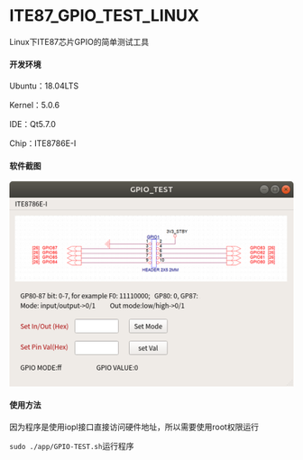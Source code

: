 # ITE87_GPIO_TEST_LINUX

Linux下ITE87芯片GPIO的简单测试工具



#### 开发环境

Ubuntu：18.04LTS  

Kernel：5.0.6

IDE：Qt5.7.0

Chip：ITE8786E-I



#### 软件截图

![GPIO](./app/img/GPIO.png)

#### 使用方法

因为程序是使用iopl接口直接访问硬件地址，所以需要使用root权限运行

`sudo ./app/GPIO-TEST.sh`运行程序

